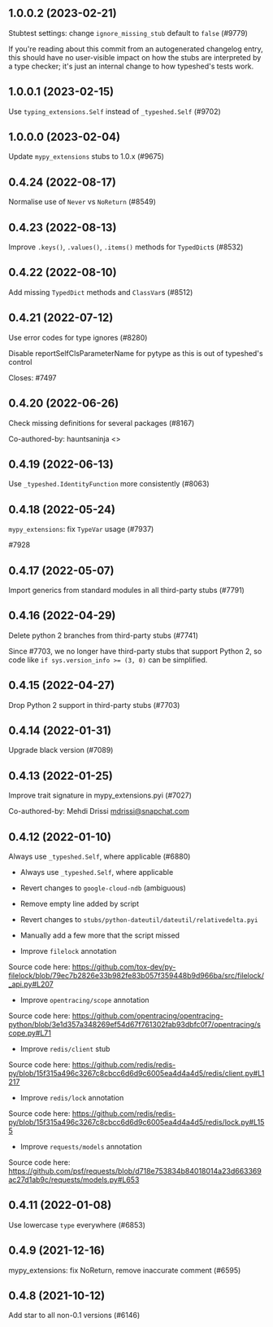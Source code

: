 ## 1.0.0.2 (2023-02-21)

Stubtest settings: change `ignore_missing_stub` default to `false` (#9779)

If you're reading about this commit from an autogenerated changelog entry, this should have no user-visible impact on how the stubs are interpreted by a type checker; it's just an internal change to how typeshed's tests work.

## 1.0.0.1 (2023-02-15)

Use `typing_extensions.Self` instead of `_typeshed.Self` (#9702)

## 1.0.0.0 (2023-02-04)

Update `mypy_extensions` stubs to 1.0.x (#9675)

## 0.4.24 (2022-08-17)

Normalise use of `Never` vs `NoReturn` (#8549)

## 0.4.23 (2022-08-13)

Improve `.keys()`, `.values()`, `.items()` methods for `TypedDict`s (#8532)

## 0.4.22 (2022-08-10)

Add missing `TypedDict` methods and `ClassVar`s (#8512)

## 0.4.21 (2022-07-12)

Use error codes for type ignores (#8280)

Disable reportSelfClsParameterName for pytype as this is out of typeshed's
control

Closes: #7497

## 0.4.20 (2022-06-26)

Check missing definitions for several packages (#8167)

Co-authored-by: hauntsaninja <>

## 0.4.19 (2022-06-13)

Use `_typeshed.IdentityFunction` more consistently (#8063)

## 0.4.18 (2022-05-24)

`mypy_extensions`: fix `TypeVar` usage (#7937)

#7928

## 0.4.17 (2022-05-07)

Import generics from standard modules in all third-party stubs (#7791)

## 0.4.16 (2022-04-29)

Delete python 2 branches from third-party stubs (#7741)

Since #7703, we no longer have third-party stubs that support Python 2, so code like `if sys.version_info >= (3, 0)` can be simplified.

## 0.4.15 (2022-04-27)

Drop Python 2 support in third-party stubs (#7703)

## 0.4.14 (2022-01-31)

Upgrade black version (#7089)

## 0.4.13 (2022-01-25)

Improve trait signature in mypy_extensions.pyi (#7027)

Co-authored-by: Mehdi Drissi <mdrissi@snapchat.com>

## 0.4.12 (2022-01-10)

Always use `_typeshed.Self`, where applicable (#6880)

* Always use `_typeshed.Self`, where applicable

* Revert changes to `google-cloud-ndb` (ambiguous)

* Remove empty line added by script

* Revert changes to `stubs/python-dateutil/dateutil/relativedelta.pyi`

* Manually add a few more that the script missed

* Improve `filelock` annotation

Source code here: https://github.com/tox-dev/py-filelock/blob/79ec7b2826e33b982fe83b057f359448b9d966ba/src/filelock/_api.py#L207

* Improve `opentracing/scope` annotation

Source code here: https://github.com/opentracing/opentracing-python/blob/3e1d357a348269ef54d67f761302fab93dbfc0f7/opentracing/scope.py#L71

* Improve `redis/client` stub

Source code here: https://github.com/redis/redis-py/blob/15f315a496c3267c8cbcc6d6d9c6005ea4d4a4d5/redis/client.py#L1217

* Improve `redis/lock` annotation

Source code here: https://github.com/redis/redis-py/blob/15f315a496c3267c8cbcc6d6d9c6005ea4d4a4d5/redis/lock.py#L155

* Improve `requests/models` annotation

Source code here: https://github.com/psf/requests/blob/d718e753834b84018014a23d663369ac27d1ab9c/requests/models.py#L653

## 0.4.11 (2022-01-08)

Use lowercase `type` everywhere (#6853)

## 0.4.9 (2021-12-16)

mypy_extensions: fix NoReturn, remove inaccurate comment (#6595)

## 0.4.8 (2021-10-12)

Add star to all non-0.1 versions (#6146)

